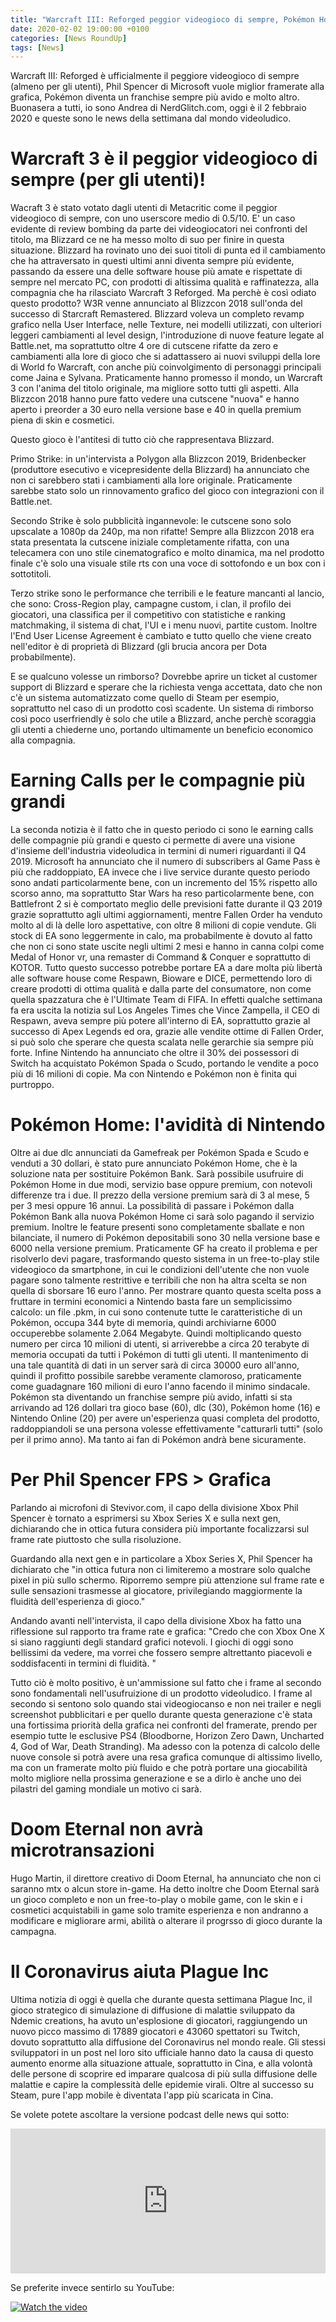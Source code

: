 ```yaml
---
title: "Warcraft III: Reforged peggior videogioco di sempre, Pokémon Home e Record per Plague Inc. - News della Settimana Videoludica #1"
date: 2020-02-02 19:00:00 +0100
categories: [News RoundUp]
tags: [News]
---
```


Warcraft III: Reforged è ufficialmente il peggiore videogioco di sempre (almeno per gli utenti), Phil Spencer di Microsoft vuole miglior framerate alla grafica, Pokémon diventa un franchise sempre più avido e molto altro.
Buonasera a tutti,  io sono Andrea di NerdGlitch.com, oggi è il 2 febbraio 2020 e queste sono le news della settimana dal mondo videoludico.

# Warcraft 3 è il peggior videogioco di sempre (per gli utenti)!
Wacraft 3 è stato votato dagli utenti di Metacritic come il peggior videogioco di sempre, con uno userscore medio di 0.5/10. E' un caso evidente di review bombing da parte dei videogiocatori nei confronti del titolo, ma Blizzard ce ne ha messo molto di suo per finire in questa situazione.
Blizzard ha rovinato uno dei suoi titoli di punta ed il cambiamento che ha attraversato in questi ultimi anni diventa sempre più evidente, passando da essere una delle software house più amate e rispettate di sempre nel mercato PC, con prodotti di altissima qualità e raffinatezza,  alla compagnia che ha rilasciato Warcraft 3 Reforged. 
Ma perchè è così odiato questo prodotto?
W3R venne annunciato al Blizzcon 2018 sull'onda del successo di Starcraft Remastered. Blizzard voleva un completo revamp grafico nella User Interface, nelle Texture, nei modelli utilizzati, con ulteriori leggeri cambiamenti al level design, l'introduzione di nuove feature legate al Battle.net, ma soprattutto oltre 4 ore di cutscene rifatte da zero e cambiamenti alla lore di gioco che si adattassero ai nuovi sviluppi della lore di World fo Warcraft, con anche più coinvolgimento di personaggi principali come Jaina e Sylvana.
Praticamente hanno promesso il mondo, un Warcraft 3 con l'anima del titolo originale, ma migliore sotto tutti gli aspetti. 
Alla Blizzcon 2018 hanno pure fatto vedere una cutscene "nuova" e hanno aperto i preorder a 30 euro nella versione base e 40 in quella premium piena di skin e cosmetici.

Questo gioco è l'antitesi di tutto ciò che rappresentava Blizzard.

Primo Strike: in un'intervista a Polygon alla Blizzcon 2019, Bridenbecker (produttore esecutivo e vicepresidente della Blizzard) ha annunciato che non ci sarebbero stati i cambiamenti alla lore originale. Praticamente sarebbe stato solo un rinnovamento grafico del gioco con integrazioni con il Battle.net.

Secondo Strike è solo pubblicità ingannevole: le cutscene sono solo upscalate a 1080p da 240p, ma non rifatte! Sempre alla Blizzcon 2018 era stata presentata la cutscene iniziale completamente rifatta, con una telecamera con uno stile cinematografico e molto dinamica, ma nel prodotto finale c'è solo una visuale stile rts con una voce di sottofondo e un box con i sottotitoli. 

Terzo strike sono le performance che terribili e le feature mancanti al lancio, che sono: Cross-Region play, campagne custom, i clan, il profilo dei giocatori, una classifica per il competitivo con statistiche e ranking matchmaking, il sistema di chat, l'UI e i menu nuovi, partite custom.
Inoltre l'End User License Agreement è cambiato e tutto quello che viene creato nell'editor è di proprietà di Blizzard (gli brucia ancora per Dota probabilmente).

E se qualcuno volesse un rimborso? Dovrebbe aprire un ticket al customer support di Blizzard e sperare che la richiesta venga accettata, dato che non c'è un sistema automatizzato come quello di Steam per esempio, soprattutto nel caso di un prodotto così scadente.
Un sistema di rimborso così poco userfriendly è solo che utile a Blizzard, anche perchè scoraggia gli utenti a chiederne uno, portando ultimamente un beneficio economico alla compagnia.



# Earning Calls per le compagnie più grandi

La seconda notizia è il fatto che in questo periodo ci sono le earning calls delle compagnie più grandi e questo ci permette di avere una visione d'insieme dell'industria videoludica in termini di numeri riguardanti il Q4 2019. 
Microsoft ha annunciato che il numero di subscribers al Game Pass è più che raddoppiato, EA invece che i live service durante questo periodo sono andati particolarmente bene, con un incremento del 15% rispetto allo scorso anno, ma soprattutto Star Wars ha reso particolarmente bene, con Battlefront 2 si è comportato meglio delle previsioni fatte durante il Q3 2019 grazie soprattutto agli ultimi aggiornamenti, mentre Fallen Order ha venduto molto al di là delle loro aspettative, con oltre 8 milioni di copie vendute. Gli stock di EA sono leggermente in calo, ma probabilmente è dovuto al fatto che non ci sono state uscite negli ultimi 2 mesi e hanno in canna colpi come Medal of Honor vr, una remaster di Command & Conquer e soprattutto di KOTOR. 
Tutto questo successo potrebbe portare EA a dare molta più libertà alle software house come Respawn, Bioware e DICE, permettendo loro di creare prodotti di ottima qualità e dalla parte del consumatore, non come quella spazzatura che è l'Ultimate Team di FIFA. In effetti qualche settimana fa era uscita la notizia sul Los Angeles Times che Vince Zampella, il CEO di Respawn, aveva sempre più potere all'interno di EA, soprattutto grazie al successo di Apex Legends ed ora, grazie alle vendite ottime di Fallen Order, si può solo che sperare che questa scalata nelle gerarchie sia sempre più forte.
Infine Nintendo ha annunciato che oltre il 30% dei possessori di Switch ha acquistato Pokémon Spada o Scudo, portando le vendite a poco più di 16 milioni di copie. 
Ma con Nintendo e Pokémon non è finita qui purtroppo.



# Pokémon Home: l'avidità di Nintendo

Oltre ai due dlc annunciati da Gamefreak per Pokémon Spada e Scudo e venduti a 30 dollari, è stato pure annunciato Pokémon Home, che è la soluzione nata per sostituire Pokémon Bank. Sarà possibile usufruire di Pokémon Home in due modi, servizio base oppure premium, con notevoli differenze tra i due. 
Il prezzo della versione premium sarà di 3 al mese, 5 per 3 mesi oppure 16 annui. La possibilità di passare i Pokémon dalla Pokémon Bank alla nuova Pokémon Home ci sarà solo pagando il servizio premium.
Inoltre le feature presenti sono completamente sballate e non bilanciate, il numero di Pokémon depositabili sono 30 nella versione base e 6000 nella versione premium. 
Praticamente GF ha creato il problema e per risolverlo devi pagare, trasformando questo sistema in un free-to-play stile videogioco da smartphone, in cui le condizioni dell'utente che non vuole pagare sono talmente restrittive e terribili che non ha altra scelta se non quella di sborsare 16 euro l'anno. 
Per mostrare quanto questa scelta poss a fruttare in termini economici a Nintendo basta fare un semplicissimo calcolo:
un file .pkm, in cui sono contenute tutte le caratteristiche di un Pokémon, occupa 344 byte di memoria, quindi archiviarne 6000 occuperebbe solamente 2.064 Megabyte. 
Quindi moltiplicando questo numero per circa 10 milioni di utenti, si arriverebbe a circa 20 terabyte di memoria occupati da tutti i Pokémon di tutti gli utenti.
Il mantenimento di una tale quantità di dati in un server sarà di circa 30000 euro all'anno, quindi il profitto possibile sarebbe veramente clamoroso, praticamente come guadagnare 160 milioni di euro l'anno facendo il minimo sindacale.
Pokémon sta diventando un franchise sempre più avido, infatti si sta arrivando ad 126 dollari tra gioco base (60), dlc (30), Pokémon home (16) e Nintendo Online (20) per avere un'esperienza quasi completa del prodotto, raddoppiandoli se una persona volesse effettivamente "catturarli tutti" (solo per il primo anno). 
Ma tanto ai fan di Pokémon andrà bene sicuramente.


# Per Phil Spencer FPS > Grafica

Parlando ai microfoni di Stevivor.com, il capo della divisione Xbox Phil Spencer è tornato a esprimersi su Xbox Series X e sulla next gen, dichiarando che in ottica futura considera più importante focalizzarsi sul frame rate piuttosto che sulla risoluzione.

Guardando alla next gen e in particolare a Xbox Series X, Phil Spencer ha dichiarato che "in ottica futura non ci limiteremo a mostrare solo qualche pixel in più sullo schermo. Riporremo sempre più attenzione sul frame rate e sulle sensazioni trasmesse al giocatore, privilegiando maggiormente la fluidità dell'esperienza di gioco."

Andando avanti nell'intervista, il capo della divisione Xbox ha fatto una riflessione sul rapporto tra frame rate e grafica: "Credo che con Xbox One X si siano raggiunti degli standard grafici notevoli. I giochi di oggi sono bellissimi da vedere, ma vorrei che fossero sempre altrettanto piacevoli e soddisfacenti in termini di fluidità. "

Tutto ciò è molto positivo, è un'ammissione sul fatto che i frame al secondo sono fondamentali nell'usufruizione di un prodotto videoludico. 
I frame al secondo si sentono solo quando stai videogiocanso e non nei trailer e negli screenshot pubblicitari e per quello durante questa generazione c'è stata una fortissima priorità della grafica nei confronti del framerate, prendo per esempio tutte le esclusive PS4 (Bloodborne, Horizon Zero Dawn, Uncharted 4, God of War, Death Stranding). 
Ma adesso con la potenza di calcolo delle nuove console si potrà avere una resa grafica comunque di altissimo livello, ma con un framerate molto più fluido e che potrà portare una giocabilità molto migliore nella prossima generazione e se a dirlo è anche uno dei pilastri del gaming mondiale un motivo ci sarà.


# Doom Eternal non avrà microtransazioni

Hugo Martin, il direttore creativo di Doom Eternal, ha annunciato che non ci saranno mtx o alcun store in-game. Ha detto inoltre che Doom Eternal sarà un gioco completo e non un free-to-play o mobile game, con le skin e i cosmetici acquistabili in game solo tramite esperienza e non andranno a modificare e migliorare armi, abilità o alterare il progrsso di gioco durante la campagna.

# Il Coronavirus aiuta Plague Inc 

Ultima notizia di oggi è quella che durante questa settimana Plague Inc, il gioco strategico di simulazione di diffusione di malattie sviluppato da Ndemic creations, ha avuto un'esplosione di giocatori, raggiungendo un nuovo picco massimo di 17889 giocatori e 43060 spettatori su Twitch, dovuto soprattutto alla diffusione del Coronavirus nel mondo reale. Gli stessi sviluppatori in un post nel loro sito ufficiale hanno dato la causa di questo aumento enorme alla situazione attuale, soprattutto in Cina, e alla volontà delle persone di scoprire ed imparare qualcosa di più sulla diffusione delle malattie e capire la complessità delle epidemie virali. Oltre al successo su Steam, pure l'app mobile è diventata l'app più scaricata in Cina. 








Se volete potete ascoltare la versione podcast delle news qui sotto:

<iframe src="https://open.spotify.com/embed-podcast/episode/2JxMtEIkiT0Yc6l6vvIuNr" width="100%" height="232" frameborder="0" allowtransparency="true" allow="encrypted-media"></iframe>

Se preferite invece sentirlo su YouTube:

[![Watch the video](https://img.youtube.com/vi/ZdTFrumrj5I/maxresdefault.jpg)](hhttps://youtu.be/ZdTFrumrj5I)



